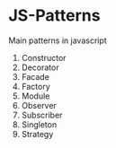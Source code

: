 # JS-Patterns
Main patterns in javascript

1. Constructor
2. Decorator
3. Facade
4. Factory
5. Module
6. Observer 
7. Subscriber
8. Singleton
9. Strategy
